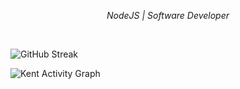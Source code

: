 _<p align="center">NodeJS | Software Developer</p>_

<br />

![GitHub Streak](https://github-readme-streak-stats.herokuapp.com/?user=kentlouisetonino&theme=android-dark&card_width=921)

![Kent Activity Graph](https://github-readme-activity-graph.vercel.app/graph?username=kentlouisetonino&theme=high-contrast)
